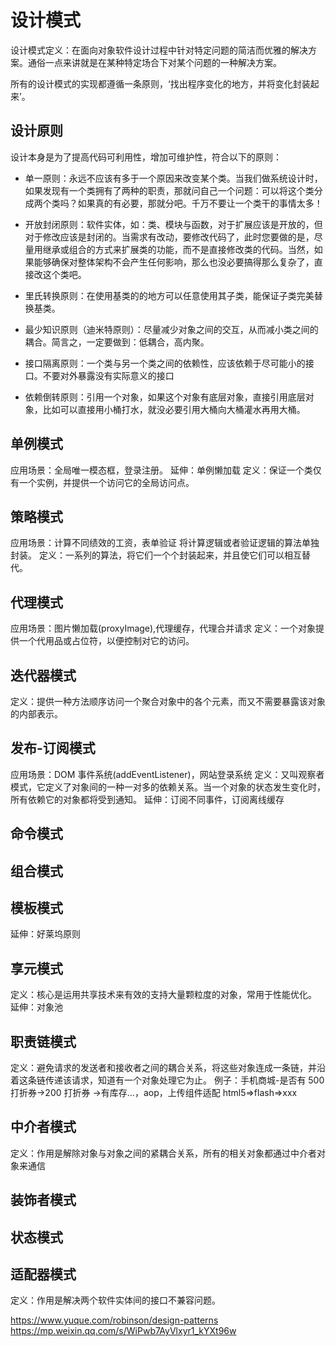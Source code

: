# 设计模式

设计模式定义：在面向对象软件设计过程中针对特定问题的简洁而优雅的解决方案。通俗一点来讲就是在某种特定场合下对某个问题的一种解决方案。

所有的设计模式的实现都遵循一条原则，‘找出程序变化的地方，并将变化封装起来’。

## 设计原则

设计本身是为了提高代码可利用性，增加可维护性，符合以下的原则：

- 单一原则：永远不应该有多于一个原因来改变某个类。当我们做系统设计时，如果发现有一个类拥有了两种的职责，那就问自己一个问题：可以将这个类分成两个类吗？如果真的有必要，那就分吧。千万不要让一个类干的事情太多！

- 开放封闭原则：软件实体，如：类、模块与函数，对于扩展应该是开放的，但对于修改应该是封闭的。当需求有改动，要修改代码了，此时您要做的是，尽量用继承或组合的方式来扩展类的功能，而不是直接修改类的代码。当然，如果能够确保对整体架构不会产生任何影响，那么也没必要搞得那么复杂了，直接改这个类吧。

- 里氏转换原则：在使用基类的的地方可以任意使用其子类，能保证子类完美替换基类。

- 最少知识原则（迪米特原则）：尽量减少对象之间的交互，从而减小类之间的耦合。简言之，一定要做到：低耦合，高内聚。

- 接口隔离原则：一个类与另一个类之间的依赖性，应该依赖于尽可能小的接口。不要对外暴露没有实际意义的接口

* 依赖倒转原则：引用一个对象，如果这个对象有底层对象，直接引用底层对象，比如可以直接用小桶打水，就没必要引用大桶向大桶灌水再用大桶。

## 单例模式

应用场景：全局唯一模态框，登录注册。
延伸：单例懒加载
定义：保证一个类仅有一个实例，并提供一个访问它的全局访问点。

## 策略模式

应用场景：计算不同绩效的工资，表单验证
将计算逻辑或者验证逻辑的算法单独封装。
定义：一系列的算法，将它们一个个封装起来，并且使它们可以相互替代。

## 代理模式

应用场景：图片懒加载(proxyImage),代理缓存，代理合并请求
定义：一个对象提供一个代用品或占位符，以便控制对它的访问。

## 迭代器模式

定义：提供一种方法顺序访问一个聚合对象中的各个元素，而又不需要暴露该对象的内部表示。

## 发布-订阅模式

应用场景：DOM 事件系统(addEventListener)，网站登录系统
定义：又叫观察者模式，它定义了对象间的一种一对多的依赖关系。当一个对象的状态发生变化时，所有依赖它的对象都将受到通知。
延伸：订阅不同事件，订阅离线缓存

## 命令模式

## 组合模式

## 模板模式

延伸：好莱坞原则

## 享元模式

定义：核心是运用共享技术来有效的支持大量颗粒度的对象，常用于性能优化。
延伸：对象池

## 职责链模式

定义：避免请求的发送者和接收者之间的耦合关系，将这些对象连成一条链，并沿着这条链传递该请求，知道有一个对象处理它为止。
例子：手机商城-是否有 500 打折券->200 打折券 ->有库存...，aop，上传组件适配 html5=>flash=>xxx

## 中介者模式

定义：作用是解除对象与对象之间的紧耦合关系，所有的相关对象都通过中介者对象来通信

## 装饰者模式

## 状态模式

## 适配器模式

定义：作用是解决两个软件实体间的接口不兼容问题。

https://www.yuque.com/robinson/design-patterns
https://mp.weixin.qq.com/s/WiPwb7AyVlxyr1_kYXt96w
